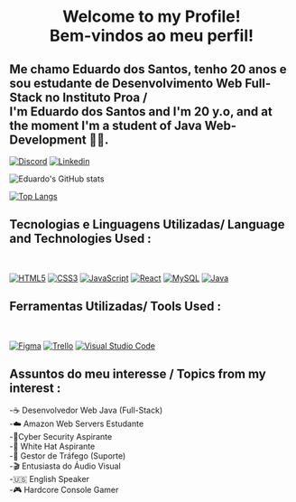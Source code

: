 <h1 align="center"> Welcome to my Profile! <br> Bem-vindos ao meu perfil!</h1>
<h2>Me chamo Eduardo dos Santos, tenho 20 anos e sou estudante de Desenvolvimento Web Full-Stack no Instituto Proa / <br> I'm Eduardo dos Santos and I'm 20 y.o, and at the moment I'm a student of Java Web-Development 👨‍💻.</h2>

[![Discord](https://img.shields.io/badge/Discord-7289DA?style=for-the-badge&logo=discord&logoColor=white)](DuDuzuero#2547)
[![Linkedin](https://img.shields.io/badge/LinkedIn-0077B5?style=for-the-badge&logo=linkedin&logoColor=white)](linkedin.com/in/eduardo-dos-santos-)

![Eduardo's GitHub stats](https://github-readme-stats.vercel.app/api?username=eduardovirtual&show_icons=true&theme=dracula)

[![Top Langs](https://github-readme-stats.vercel.app/api/top-langs/?username=eduardovirtual&layout=compact)]()

## Tecnologias e Linguagens Utilizadas/ Language and Technologies Used :

<div style='display:inline_block'> <br/>

[![HTML5](https://img.shields.io/badge/HTML5-E34F26?style=for-the-badge&logo=html5&logoColor=white)]()
[![CSS3](https://img.shields.io/badge/CSS3-1572B6?style=for-the-badge&logo=css3&logoColor=white)]()
[![JavaScript](https://img.shields.io/badge/JavaScript-F7DF1E?style=for-the-badge&logo=javascript&logoColor=black)]()
[![React](https://img.shields.io/badge/React-20232A?style=for-the-badge&logo=react&logoColor=61DAFB)]()
[![MySQL](https://img.shields.io/badge/MySQL-005C84?style=for-the-badge&logo=mysql&logoColor=white)]()
[![Java](https://img.shields.io/badge/Java-ED8B00?style=for-the-badge&logo=openjdk&logoColor=white)]()
</div>

## Ferramentas Utilizadas/ Tools Used :

<div style='display:inline_block'> <br/>

[![Figma](https://img.shields.io/badge/Figma-F24E1E?style=for-the-badge&logo=figma&logoColor=white)]()
[![Trello](https://img.shields.io/badge/Trello-0052CC?style=for-the-badge&logo=trello&logoColor=white)]()
[![Visual Studio Code](https://img.shields.io/badge/Visual_Studio_Code-0078D4?style=for-the-badge&logo=visual%20studio%20code&logoColor=white)]()
</div>

## Assuntos do meu interesse / Topics from my interest :
-☕ Desenvolvedor Web Java (Full-Stack) <br>
-☁️ Amazon Web Servers Estudante <br>
-🔐Cyber Security Aspirante <br>
-🎩 White Hat Aspirante <br>
-💼 Gestor de Tráfego (Suporte) <br>
-🎬 Entusiasta do Áudio Visual <br>
-🇺🇸 English Speaker <br>
-🎮 Hardcore Console Gamer <br>

<!---
eduardovirtual/eduardovirtual is a ✨ special ✨ repository because its `README.md` (this file) appears on your GitHub profile.
You can click the Preview link to take a look at your changes.
--->
